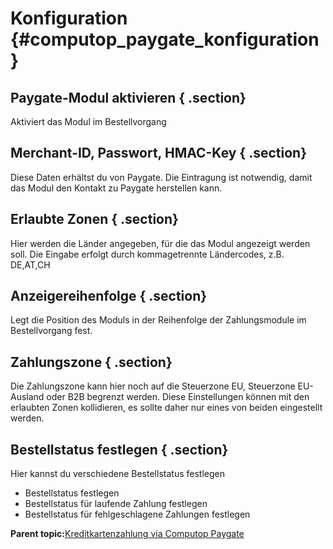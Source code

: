 # Konfiguration {#computop_paygate_konfiguration}

## Paygate-Modul aktivieren { .section}

Aktiviert das Modul im Bestellvorgang

## Merchant-ID, Passwort, HMAC-Key { .section}

Diese Daten erhältst du von Paygate. Die Eintragung ist notwendig, damit das Modul den Kontakt zu Paygate herstellen kann.

## Erlaubte Zonen { .section}

Hier werden die Länder angegeben, für die das Modul angezeigt werden soll. Die Eingabe erfolgt durch kommagetrennte Ländercodes, z.B. DE,AT,CH

## Anzeigereihenfolge { .section}

Legt die Position des Moduls in der Reihenfolge der Zahlungsmodule im Bestellvorgang fest.

## Zahlungszone { .section}

Die Zahlungszone kann hier noch auf die Steuerzone EU, Steuerzone EU-Ausland oder B2B begrenzt werden. Diese Einstellungen können mit den erlaubten Zonen kollidieren, es sollte daher nur eines von beiden eingestellt werden.

## Bestellstatus festlegen { .section}

Hier kannst du verschiedene Bestellstatus festlegen

-   Bestellstatus festlegen
-   Bestellstatus für laufende Zahlung festlegen
-   Bestellstatus für fehlgeschlagene Zahlungen festlegen

**Parent topic:**[Kreditkartenzahlung via Computop Paygate](7_2_3_13_ComputopPaygate.md)

